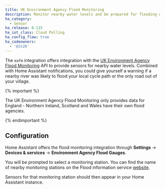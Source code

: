 ```yaml
---
title: UK Environment Agency Flood Monitoring
description: Monitor nearby water levels and be prepared for flooding with the UK Environment Agency API integration.
ha_category:
  - Sensor
ha_release: 0.115
ha_iot_class: Cloud Polling
ha_config_flow: true
ha_codeowners:
  - '@Jc2k'
---
```


The `eafm` integration offers integration with the [UK Environment Agency Flood Monitoring](https://environment.data.gov.uk/flood-monitoring/doc/reference) API to provide sensors for nearby water levels. Combined with Home Assistant notifications, you could give yourself a warning if a nearby river was likely to flood your local cycle path or the only road out of your village.

{% important %}

The UK Environment Agency Flood Monitoring only provides data for England - Northern Ireland, Scotland and Wales have their own flood agencies. 

{% endimportant %}

## Configuration

Home Assistant offers the flood monitoring integration through **Settings** -> **Devices & services** -> **Environment Agency Flood Gauges**.

You will be prompted to select a monitoring station. You can find the name of nearby monitoring stations on the Flood information service [website](https://check-for-flooding.service.gov.uk/river-and-sea-levels).

Sensors for that monitoring station should then appear in your Home Assistant instance.
